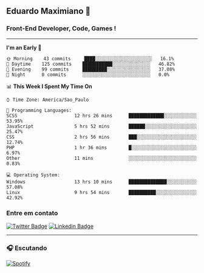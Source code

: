 ## Eduardo Maximiano 👋

### Front-End Developer, Code, Games !

---

<!--START_SECTION:waka-->
**I'm an Early 🐤** 

```text
🌞 Morning    43 commits     ████░░░░░░░░░░░░░░░░░░░░░   16.1% 
🌆 Daytime    125 commits    ███████████░░░░░░░░░░░░░░   46.82% 
🌃 Evening    99 commits     █████████░░░░░░░░░░░░░░░░   37.08% 
🌙 Night      0 commits      ░░░░░░░░░░░░░░░░░░░░░░░░░   0.0%

```


📊 **This Week I Spent My Time On** 

```text
⌚︎ Time Zone: America/Sao_Paulo

💬 Programming Languages: 
SCSS                     12 hrs 26 mins      █████████████░░░░░░░░░░░░   53.95% 
JavaScript               5 hrs 52 mins       ██████░░░░░░░░░░░░░░░░░░░   25.47% 
CSS                      2 hrs 56 mins       ███░░░░░░░░░░░░░░░░░░░░░░   12.74% 
PHP                      1 hr 36 mins        █░░░░░░░░░░░░░░░░░░░░░░░░   6.97% 
Other                    11 mins             ░░░░░░░░░░░░░░░░░░░░░░░░░   0.83%

💻 Operating System: 
Windows                  13 hrs 10 mins      ██████████████░░░░░░░░░░░   57.08% 
Linux                    9 hrs 54 mins       ██████████░░░░░░░░░░░░░░░   42.92%

```


<!--END_SECTION:waka-->

### Entre em contato

[![Twitter Badge](https://img.shields.io/badge/-@edmaxi-1ca0f1?style=flat-square&labelColor=1ca0f1&logo=twitter&logoColor=white&link=https://twitter.com/edmaxi)](https://twitter.com/edmaxi)
[![Linkedin Badge](https://img.shields.io/badge/-Eduardo_Maximiano-0077B5?style=flat-square&logo=Linkedin&logoColor=white&link=https://www.linkedin.com/in/maximiano-eduardo)](https://www.linkedin.com/in/maximiano-eduardo)

---

### 🎧 Escutando
[![Spotify](https://novatorem-sandy.vercel.app/api/spotify)](https://open.spotify.com/user/comgigo)
